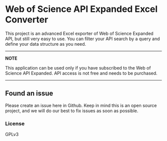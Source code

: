 # Web of Science API Expanded Excel Converter

This project is an advanced Excel exporter of Web of Science Expanded API, but still very easy to use. You can filter your API search by a query and define your data structure as you need.

---
**NOTE**

This application can be used only if you have subscribed to the Web of Science API Expanded. API access is not free and needs to be purchased.

---

## Found an issue
Please create an issue here in Github. Keep in mind this is an open source project, and we will do our best to fix issues as soon as possible.

### License 
GPLv3
